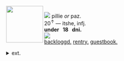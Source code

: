 <img align="left" src="https://files.catbox.moe/qti0nd.png" width="100" align="center"><br> <img src="https://files.catbox.moe/1ipwg7.gif"> pillie <i>or</i> paz.
<br> 20<sup>↑</sup> — itshe, infj.
<br><b>under ‎‎ ‎  18 ‎ ‎ dni. </b>
<br><img src="https://files.catbox.moe/05dmbt.gif"><br> <a href="https://backloggd.com/u/campcope" title="backloggd">backloggd.</a>  <a href="https://rentry.co/campcope"> rentry.</a>  <a href="https://pill.atabook.org/">guestbook.</a>
<details><summary> ext. </summary>
<pre>
disabled & mobility aid user.
<br>
may come off a bit pretentious
sometimes! oopsie... i'm just 
passionate about the world.
<br>
you can take insp from my
ponies ^^ it is quite 
flattering. just no colour
picking (fingerwag)
</pre>
<p></p>
</details>


